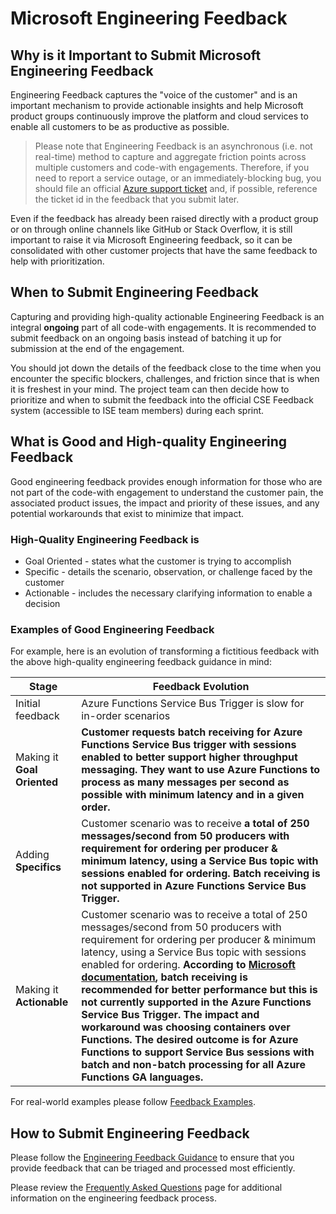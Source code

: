 # Microsoft Engineering Feedback

## Why is it Important to Submit Microsoft Engineering Feedback

Engineering Feedback captures the "voice of the customer" and is an important mechanism to provide actionable insights and help Microsoft product groups continuously improve the platform and cloud services to enable all customers to be as productive as possible.

> Please note that Engineering Feedback is an asynchronous (i.e. not real-time) method to capture and aggregate friction points across multiple customers and code-with engagements. Therefore, if you need to report a service outage, or an immediately-blocking bug, you should file an official [Azure support ticket](https://azure.microsoft.com/support/create-ticket/) and, if possible, reference the ticket id in the feedback that you submit later.

Even if the feedback has already been raised directly with a product group or on through online channels like GitHub or Stack Overflow, it is still important to raise it via Microsoft Engineering feedback, so it can be consolidated with other customer projects that have the same feedback to help with prioritization.

## When to Submit Engineering Feedback

Capturing and providing high-quality actionable Engineering Feedback is an integral **ongoing** part of all code-with engagements. It is recommended to submit feedback on an ongoing basis instead of batching it up for submission at the end of the engagement.

You should jot down the details of the feedback close to the time when you encounter the specific blockers, challenges, and friction since that is when it is freshest in your mind. The project team can then decide how to prioritize and when to submit the feedback into the official CSE Feedback system (accessible to ISE team members) during each sprint.

## What is Good and High-quality Engineering Feedback

Good engineering feedback provides enough information for those who are not part of the code-with engagement to understand the customer pain, the associated product issues, the impact and priority of these issues, and any potential workarounds that exist to minimize that impact.

### High-Quality Engineering Feedback is

* Goal Oriented - states what the customer is trying to accomplish
* Specific - details the scenario, observation, or challenge faced by the customer
* Actionable - includes the necessary clarifying information to enable a decision

### Examples of Good Engineering Feedback

For example, here is an evolution of transforming a fictitious feedback with the above high-quality engineering feedback guidance in mind:

| Stage                       | Feedback Evolution                                                                                                                                                                                                                                                                                                                                                                                                                                                                                                                                                                                                                                                                                                                                |
|-----------------------------|---------------------------------------------------------------------------------------------------------------------------------------------------------------------------------------------------------------------------------------------------------------------------------------------------------------------------------------------------------------------------------------------------------------------------------------------------------------------------------------------------------------------------------------------------------------------------------------------------------------------------------------------------------------------------------------------------------------------------------------------------|
| Initial feedback            | Azure Functions Service Bus Trigger is slow for in-order scenarios                                                                                                                                                                                                                                                                                                                                                                                                                                                                                                                                                                                                                                                                                |
| Making it **Goal Oriented** | **Customer requests batch receiving for Azure Functions Service Bus trigger with sessions enabled to better support higher throughput messaging. They want to use Azure Functions to process as many messages per second as possible with minimum latency and in a given order.**                                                                                                                                                                                                                                                                                                                                                                                                                                                                 |
| Adding **Specifics**        | Customer scenario was to receive **a total of 250 messages/second from 50 producers with requirement for ordering per producer & minimum latency, using a Service Bus topic with sessions enabled for ordering. Batch receiving is not supported in Azure Functions Service Bus Trigger.**                                                                                                                                                                                                                                                                                                                                                                                                                                                        |
| Making it **Actionable**    | Customer scenario was to receive a total of 250 messages/second from 50 producers with requirement for ordering per producer & minimum latency, using a Service Bus topic with sessions enabled for ordering. **According to [Microsoft documentation](https://learn.microsoft.com/azure/service-bus-messaging/service-bus-performance-improvements#prefetching-and-receivebatch), batch receiving is recommended for better performance but this is not currently supported in the Azure Functions Service Bus Trigger. The impact and workaround was choosing containers over Functions. The desired outcome is for Azure Functions to support Service Bus sessions with batch and non-batch processing for all Azure Functions GA languages.** |

For real-world examples please follow [Feedback Examples](./feedback-examples.md).

## How to Submit Engineering Feedback

Please follow the [Engineering Feedback Guidance](./feedback-guidance.md) to ensure that you provide feedback that can be triaged and processed most efficiently.

Please review the [Frequently Asked Questions](./feedback-faq.md) page for additional information on the engineering feedback process.
